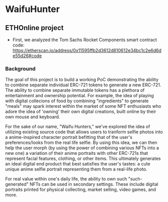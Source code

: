 # WaifuHunter
## ETHOnline project


* First, we analyzed the Tom Sachs Rocket Components smart contract code: https://etherscan.io/address/0x11595ffb2d3612d810612e34bc1c2e6d6de55d26#code


### Background
The goal of this project is to build a working PoC demonstrating the ability to combine separate individual ERC-721 tokens to generate a new ERC-721.
The ability to combine separate immutable tokens has a plethora of entertainment and ownership potential. For example, the idea of playing with digital collecions of food by combining "ingredients" to generate "meals" may spark interest within the market of some NFT enthusiasts who adore the idea of 'owning' their own digital creations, built online by their own mouse and keyboard.

For the sake of our name, "Waifu Hunters," we've explored the idea of utilizing existing source code that allows users to tranform selfie photos into a anime-inspired character portrait befitting that of the user's preferences/looks from the real life selfie. By using this idea, we can then help the user morph (by using the power of combining various NFTs into a new one) a variation of their anime portraits with other ERC-721s that represent facial features, clothing, or other items. This ultimately generates an ideal digital end product that best satisfies the user's tastes: a cute unique anime selfie portrait representing them from a real-life photo.

For real value within one's daily life, the ability to own such "such-generated" NFTs can be used in secondary settings. These include digital portraits printed for physical collecting, market selling, video games, and more.
